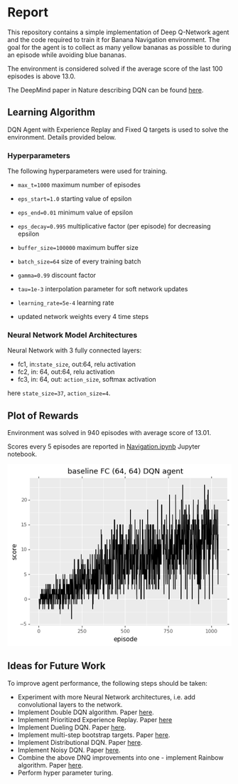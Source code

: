 # Report

This repository contains a simple implementation of Deep Q-Network agent and the code required to 
train it for Banana Navigation environment. The goal for the agent is to collect
as many yellow bananas as possible to during an episode while avoiding blue bananas.

The environment is considered solved if the average score of the last 100 episodes is above 13.0.

The DeepMind paper in Nature describing DQN can be found [here](https://storage.googleapis.com/deepmind-media/dqn/DQNNaturePaper.pdf).

## Learning Algorithm

DQN Agent with Experience Replay and Fixed Q targets is used to solve the environment. Details provided below.


### Hyperparameters

The following hyperparameters were used for training.

- `max_t=1000` maximum number of episodes
- `eps_start=1.0` starting value of epsilon
- `eps_end=0.01` minimum value of epsilon
- `eps_decay=0.995` multiplicative factor (per episode) for decreasing epsilon

- `buffer_size=100000` maximum buffer size
- `batch_size=64` size of every training batch
- `gamma=0.99` discount factor
- `tau=1e-3` interpolation parameter for soft network updates
- `learning_rate=5e-4` learning rate
- updated network weights every 4 time steps

### Neural Network Model Architectures

Neural Network with 3 fully connected layers:

- fc1, in:`state_size`, out:64, relu activation
- fc2, in: 64, out:64, relu activation
- fc3, in: 64, out: `action_size`, softmax activation

here `state_size=37`, `action_size=4`.

## Plot of Rewards


Environment was solved in 940 episodes with average score of 13.01.

Scores every 5 episodes are reported in [Navigation.ipynb](https://github.com/daraliu/drl-banana-navigation/blob/master/notebooks/Navigation.ipynb) Jupyter notebook.

![](https://github.com/daraliu/drl-banana-navigation/blob/master/img/baseline_fc_64_64_score.png)


## Ideas for Future Work

To improve agent performance, the following steps should be taken:

- Experiment with more Neural Network architectures, i.e. add convolutional layers to the network.
- Implement Double DQN algorithm. Paper [here](https://arxiv.org/abs/1509.06461).
- Implement Prioritized Experience Replay. Paper [here](https://arxiv.org/abs/1511.05952)
- Implement Dueling DQN. Paper [here](https://arxiv.org/abs/1511.06581).
- Implement multi-step bootstrap targets. Paper [here](https://arxiv.org/abs/1602.01783).
- Implement Distributional DQN. Paper [here](https://arxiv.org/abs/1707.06887).
- Implement Noisy DQN. Paper [here](https://arxiv.org/abs/1706.10295).
- Combine the above DNQ improvements into one - implement Rainbow algorithm. Paper [here](https://arxiv.org/abs/1710.02298).
- Perform hyper parameter turing.
